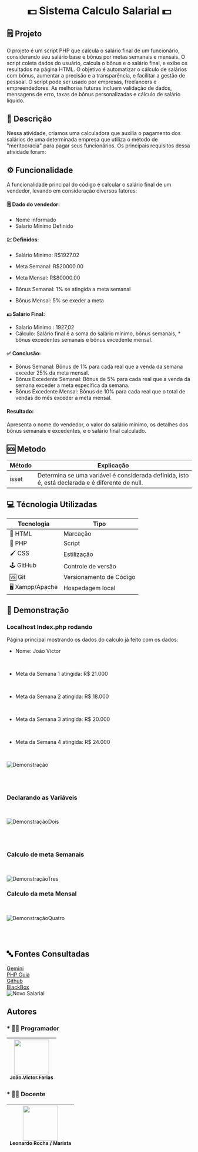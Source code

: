 <h1><center>💵 Sistema Calculo Salarial 💵</center></h1>

## 🗒️ Projeto

O projeto é um script PHP que calcula o salário final de um funcionário, considerando seu salário base e bônus por metas semanais e mensais. O script coleta dados do usuário, calcula o bônus e o salário final, e exibe os resultados na página HTML. O objetivo é automatizar o cálculo de salários com bônus, aumentar a precisão e a transparência, e facilitar a gestão de pessoal. O script pode ser usado por empresas, freelancers e empreendedores. As melhorias futuras incluem validação de dados, mensagens de erro, taxas de bônus personalizadas e cálculo de salário líquido.

## 📖 Descrição

Nessa atividade, criamos uma calculadora que auxilia o pagamento dos salários de uma determinada empresa que utiliza o método de "meritocracia" para pagar seus funcionários. Os principais requisitos dessa atividade foram:

## ⚙️ Funcionalidade

A funcionalidade principal do código é calcular o salário final de um vendedor, levando em consideração diversos fatores:

#### 🗒️ Dado do vendedor:
 * Nome informado<br>
 * Salario Minimo Definido

#### 💹 Definidos:
 * Salário Minimo: R$1927.02<br>
 * Meta Semanal: R$20000.00<br>
 * Meta Mensal: R$80000.00

 * Bônus Semanal: 1% se atingida a meta semanal<br>
 * Bônus Mensal: 5% se exeder a meta

#### 💵 Salário Final:
 * Salario Minimo : 1927,02<br>
 * Cálculo: Salário final é a soma do salário mínimo, bônus semanais,  * bônus excedentes semanais e bônus excedente mensal.

#### ✅ Conclusão:
 * Bônus Semanal: Bônus de 1% para cada real que a venda da semana exceder 25% da meta mensal.
 * Bônus Excedente Semanal: Bônus de 5% para cada real que a venda da semana exceder a meta específica da semana.
 * Bônus Excedente Mensal: Bônus de 10% para cada real que o total de vendas do mês exceder a meta mensal.

#### Resultado:
Apresenta o nome do vendedor, o valor do salário mínimo, os detalhes dos bônus semanais e excedentes, e o salário final calculado.

## 🆘 Metodo

| Método| Explicação |
|------|------|
| isset | Determina se uma variável é considerada definida, isto é, está declarada e é diferente de null.|

## 💻 Técnologia Utilizadas

| Tecnologia | Tipo |
|------------|------|
| 📕 HTML | Marcação |
| 🐘 PHP | Script |
| 🖌️ CSS | Estilização |
| 🕹️ GitHub | Controle de versão |
| 🆚 Git | Versionamento de Código |
| 🖥️ Xampp/Apache | Hospedagem local |

## 🌆 Demonstração


### Localhost Index.php rodando

<p> Página principal mostrando os dados do calculo já feito com os dados: <br>

* Nome: João Victor
<br>

* Meta da Semana 1 atingida: R$ 21.000
<br>

* Meta da Semana 2 atingida: R$ 18.000
<br>

* Meta da Semana 3 atingida: R$ 20.000
<br>

* Meta da Semana 4 atingida: R$ 24.000
</p>

<br>

![Demonstração](./imgs/codePrint.png)

<br><br>

### Declarando as Variáveis

<br>

![DemonstraçãoDois](./imgs/codeVariaveis.png)

<br><br>

### Calculo de meta Semanais

<br>

![DemonstraçãoTres](./imgs/codeCalc.png)

### Calculo da meta Mensal

<br>

![DemonstraçãoQuatro](./imgs/codemetaCalc.png)

<br><br>

## 🔤 Fontes Consultadas


[Gemini](https://gemini.google.com)
<br>
[PHP Guia](https://www.php.net/manual/pt_BR/function.isset.php)
<br>
[Github](https://github.com)
<br>
[BlackBox](https://www.blackbox.ai/)
<br>
![Novo Salarial](https://www.aen.pr.gov.br/Noticia/Maior-do-Brasil-governador-confirma-novo-Piso-Regional-que-vai-de-R-18-mil-R-21-mil#:~:text=Na%20primeira%2C%20que%20contempla%20os,de%20R%24%201.927%2C02/)

## Autores

### * 👨‍💻 Programador

| [<img loading="lazy" src="https://avatars.githubusercontent.com/u/111014716?s=400&u=5d8ff835762bc44c2651472ac96f0f9fc1f953a6&v=4" width=95><br><sub>João Victor Farias</sub>](https://github.com/joaovictorgit21)
| :--: |

### * 👨‍🏫 Docente

| [<img loading="lazy" src="https://avatars.githubusercontent.com/u/86802310?v=4" width=95><br><sub>Leonardo Rocha / Marista</sub>](https://github.com/LeonardoRochaMarista)
| :--: |
